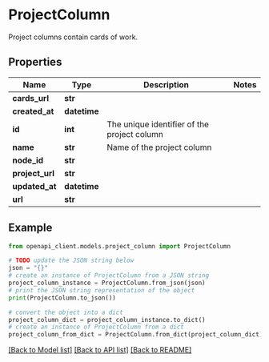 # ProjectColumn

Project columns contain cards of work.

## Properties

Name | Type | Description | Notes
------------ | ------------- | ------------- | -------------
**cards_url** | **str** |  | 
**created_at** | **datetime** |  | 
**id** | **int** | The unique identifier of the project column | 
**name** | **str** | Name of the project column | 
**node_id** | **str** |  | 
**project_url** | **str** |  | 
**updated_at** | **datetime** |  | 
**url** | **str** |  | 

## Example

```python
from openapi_client.models.project_column import ProjectColumn

# TODO update the JSON string below
json = "{}"
# create an instance of ProjectColumn from a JSON string
project_column_instance = ProjectColumn.from_json(json)
# print the JSON string representation of the object
print(ProjectColumn.to_json())

# convert the object into a dict
project_column_dict = project_column_instance.to_dict()
# create an instance of ProjectColumn from a dict
project_column_from_dict = ProjectColumn.from_dict(project_column_dict)
```
[[Back to Model list]](../README.md#documentation-for-models) [[Back to API list]](../README.md#documentation-for-api-endpoints) [[Back to README]](../README.md)


